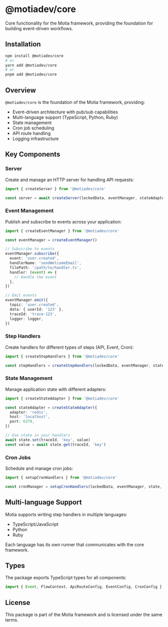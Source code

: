# @motiadev/core

Core functionality for the Motia framework, providing the foundation for building event-driven workflows.

## Installation

```bash
npm install @motiadev/core
# or
yarn add @motiadev/core
# or
pnpm add @motiadev/core
```

## Overview

`@motiadev/core` is the foundation of the Motia framework, providing:

- Event-driven architecture with pub/sub capabilities
- Multi-language support (TypeScript, Python, Ruby)
- State management
- Cron job scheduling
- API route handling
- Logging infrastructure

## Key Components

### Server

Create and manage an HTTP server for handling API requests:

```typescript
import { createServer } from '@motiadev/core'

const server = await createServer(lockedData, eventManager, stateAdapter, config)
```

### Event Management

Publish and subscribe to events across your application:

```typescript
import { createEventManager } from '@motiadev/core'

const eventManager = createEventManager()

// Subscribe to events
eventManager.subscribe({
  event: 'user.created',
  handlerName: 'sendWelcomeEmail',
  filePath: '/path/to/handler.ts',
  handler: (event) => {
    // Handle the event
  },
})

// Emit events
eventManager.emit({
  topic: 'user.created',
  data: { userId: '123' },
  traceId: 'trace-123',
  logger: logger,
})
```

### Step Handlers

Create handlers for different types of steps (API, Event, Cron):

```typescript
import { createStepHandlers } from '@motiadev/core'

const stepHandlers = createStepHandlers(lockedData, eventManager, state, config)
```

### State Management

Manage application state with different adapters:

```typescript
import { createStateAdapter } from '@motiadev/core'

const stateAdapter = createStateAdapter({
  adapter: 'redis',
  host: 'localhost',
  port: 6379,
})

// Use state in your handlers
await state.set(traceId, 'key', value)
const value = await state.get(traceId, 'key')
```

### Cron Jobs

Schedule and manage cron jobs:

```typescript
import { setupCronHandlers } from '@motiadev/core'

const cronManager = setupCronHandlers(lockedData, eventManager, state, loggerFactory)
```

## Multi-language Support

Motia supports writing step handlers in multiple languages:

- TypeScript/JavaScript
- Python
- Ruby

Each language has its own runner that communicates with the core framework.

## Types

The package exports TypeScript types for all components:

```typescript
import { Event, FlowContext, ApiRouteConfig, EventConfig, CronConfig } from '@motiadev/core'
```

## License

This package is part of the Motia framework and is licensed under the same terms.
